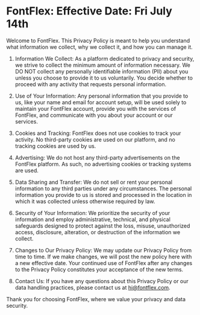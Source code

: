 # FontFlex: Effective Date: Fri July 14th

Welcome to FontFlex. This Privacy Policy is meant to help you understand what information we collect, why we collect it, and how you can manage it.

1. Information We Collect:
As a platform dedicated to privacy and security, we strive to collect the minimum amount of information necessary. We DO NOT collect any personally identifiable information (PII) about you unless you choose to provide it to us voluntarily. You decide whether to proceed with any activity that requests personal information.

2. Use of Your Information:
Any personal information that you provide to us, like your name and email for account setup, will be used solely to maintain your FontFlex account, provide you with the services of FontFlex, and communicate with you about your account or our services.

3. Cookies and Tracking:
FontFlex does not use cookies to track your activity. No third-party cookies are used on our platform, and no tracking cookies are used by us.

4. Advertising:
We do not host any third-party advertisements on the FontFlex platform. As such, no advertising cookies or tracking systems are used.

5. Data Sharing and Transfer:
We do not sell or rent your personal information to any third parties under any circumstances. The personal information you provide to us is stored and processed in the location in which it was collected unless otherwise required by law.

6. Security of Your Information:
We prioritize the security of your information and employ administrative, technical, and physical safeguards designed to protect against the loss, misuse, unauthorized access, disclosure, alteration, or destruction of the information we collect.

7. Changes to Our Privacy Policy:
We may update our Privacy Policy from time to time. If we make changes, we will post the new policy here with a new effective date. Your continued use of FontFlex after any changes to the Privacy Policy constitutes your acceptance of the new terms.

8. Contact Us:
If you have any questions about this Privacy Policy or our data handling practices, please contact us at hi@fontflex.com.

Thank you for choosing FontFlex, where we value your privacy and data security.
